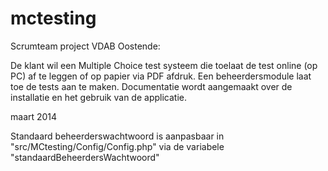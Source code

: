 mctesting
=========

Scrumteam project VDAB Oostende:

De klant wil een Multiple Choice test systeem die toelaat de test online (op PC) af te leggen of op papier via PDF afdruk. Een beheerdersmodule laat toe de tests aan te maken. Documentatie wordt  aangemaakt over de installatie en het gebruik van de applicatie.

maart 2014


Standaard beheerderswachtwoord is aanpasbaar in "src/MCtesting/Config/Config.php" via de variabele "standaardBeheerdersWachtwoord"

